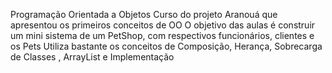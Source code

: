 Programação Orientada a Objetos Curso do projeto Aranouá que apresentou os primeiros conceitos de OO 
O objetivo das aulas é construir um mini sistema de um PetShop, com respectivos funcionários, clientes e os Pets Utiliza bastante os conceitos de Composição, Herança, Sobrecarga de Classes , ArrayList e Implementação
